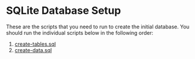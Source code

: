 # SQLite Database Setup

These are the scripts that you need to run to create the initial database.  You should run the individual scripts below in the following order:

1) [create-tables.sql](create-tables.sql)
2) [create-data.sql](create-data.sql)
